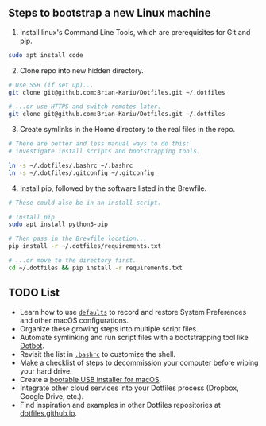 ## Steps to bootstrap a new Linux machine

1. Install linux's Command Line Tools, which are prerequisites for Git and pip.

```bash
sudo apt install code
```


2. Clone repo into new hidden directory.

```bash
# Use SSH (if set up)...
git clone git@github.com:Brian-Kariu/Dotfiles.git ~/.dotfiles

# ...or use HTTPS and switch remotes later.
git clone git@github.com:Brian-Kariu/Dotfiles.git ~/.dotfiles
```


3. Create symlinks in the Home directory to the real files in the repo.

```bash
# There are better and less manual ways to do this;
# investigate install scripts and bootstrapping tools.

ln -s ~/.dotfiles/.bashrc ~/.bashrc
ln -s ~/.dotfiles/.gitconfig ~/.gitconfig
```


4. Install pip, followed by the software listed in the Brewfile.

```bash
# These could also be in an install script.

# Install pip
sudo apt install python3-pip

# Then pass in the Brewfile location...
pip install -r ~/.dotfiles/requirements.txt

# ...or move to the directory first.
cd ~/.dotfiles && pip install -r requirements.txt
```


## TODO List

- Learn how to use [`defaults`](https://macos-defaults.com/#%F0%9F%99%8B-what-s-a-defaults-command) to record and restore System Preferences and other macOS configurations.
- Organize these growing steps into multiple script files.
- Automate symlinking and run script files with a bootstrapping tool like [Dotbot](https://github.com/anishathalye/dotbot).
- Revisit the list in [`.bashrc`](.bashrc) to customize the shell.
- Make a checklist of steps to decommission your computer before wiping your hard drive.
- Create a [bootable USB installer for macOS](https://support.apple.com/en-us/HT201372).
- Integrate other cloud services into your Dotfiles process (Dropbox, Google Drive, etc.).
- Find inspiration and examples in other Dotfiles repositories at [dotfiles.github.io](https://dotfiles.github.io/).
